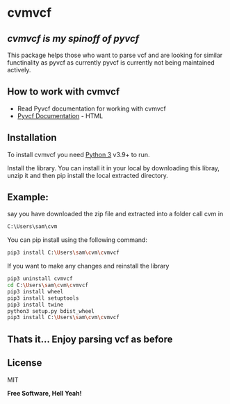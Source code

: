 # cvmvcf
## _cvmvcf is my spinoff of pyvcf_

This package helps those who want to parse vcf and are looking for similar functinality as pyvcf as currently pyvcf is currently not being maintained actively. 

## How to work with cvmvcf

- Read Pyvcf documentation for working with cvmvcf
-  [Pyvcf Documentation](https://pyvcf.readthedocs.io/en/latest/INTRO.html) - HTML

## Installation

To install cvmvcf you need [Python 3](https://www.python.org/downloads/) v3.9+ to run.

Install the library.
You can install it in your local by downloading this libray, unzip it and then pip install the local extracted directory.
## Example: 
say you have downloaded the zip file and extracted into a folder call cvm in 
```sh 
C:\Users\sam\cvm
```
You can pip install using the following command:
```sh
pip3 install C:\Users\sam\cvm\cvmvcf
```

If you want to make any changes and reinstall the library

```sh
pip3 uninstall cvmvcf
cd C:\Users\sam\cvm\cvmvcf
pip3 install wheel
pip3 install setuptools
pip3 install twine
python3 setup.py bdist_wheel
pip3 install C:\Users\sam\cvm\cvmvcf
```

## Thats it... Enjoy parsing vcf as before

## License

MIT

**Free Software, Hell Yeah!**
